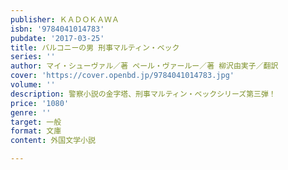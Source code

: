 ```yaml
---
publisher: ＫＡＤＯＫＡＷＡ
isbn: '9784041014783'
pubdate: '2017-03-25'
title: バルコニーの男 刑事マルティン・ベック
series: ''
author: マイ・シューヴァル／著 ペール・ヴァールー／著 柳沢由実子／翻訳
cover: 'https://cover.openbd.jp/9784041014783.jpg'
volume: ''
description: 警察小説の金字塔、刑事マルティン・ベックシリーズ第三弾！
price: '1080'
genre: ''
target: 一般
format: 文庫
content: 外国文学小説

---
```

